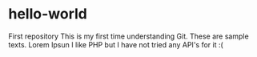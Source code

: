 # hello-world
First repository
This is my first time understanding Git. These are sample texts. Lorem Ipsun
I like PHP but I have not tried any API's for it :(
